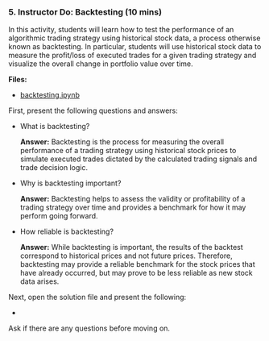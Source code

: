 ### 5. Instructor Do: Backtesting (10 mins)

In this activity, students will learn how to test the performance of an algorithmic trading strategy using historical stock data, a process otherwise known as backtesting. In particular, students will use historical stock data to measure the profit/loss of executed trades for a given trading strategy and visualize the overall change in portfolio value over time.

**Files:**

* [backtesting.ipynb](Activities/04-Ins_Backtesting/Solved/backtesting.ipynb)

First, present the following questions and answers:

* What is backtesting?

  **Answer:** Backtesting is the process for measuring the overall performance of a trading strategy using historical stock prices to simulate executed trades dictated by the calculated trading signals and trade decision logic.

* Why is backtesting important?

  **Answer:** Backtesting helps to assess the validity or profitability of a trading strategy over time and provides a benchmark for how it may perform going forward.

* How reliable is backtesting?

  **Answer:** While backtesting is important, the results of the backtest correspond to historical prices and not future prices. Therefore, backtesting may provide a reliable benchmark for the stock prices that have already occurred, but may prove to be less reliable as new stock data arises.

Next, open the solution file and present the following:

* 

Ask if there are any questions before moving on.
